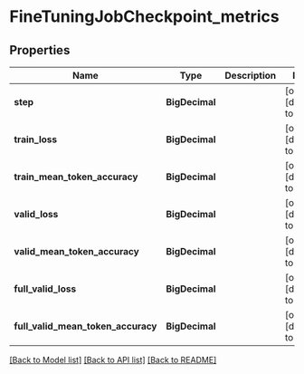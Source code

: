 # FineTuningJobCheckpoint_metrics
## Properties

| Name | Type | Description | Notes |
|------------ | ------------- | ------------- | -------------|
| **step** | **BigDecimal** |  | [optional] [default to null] |
| **train\_loss** | **BigDecimal** |  | [optional] [default to null] |
| **train\_mean\_token\_accuracy** | **BigDecimal** |  | [optional] [default to null] |
| **valid\_loss** | **BigDecimal** |  | [optional] [default to null] |
| **valid\_mean\_token\_accuracy** | **BigDecimal** |  | [optional] [default to null] |
| **full\_valid\_loss** | **BigDecimal** |  | [optional] [default to null] |
| **full\_valid\_mean\_token\_accuracy** | **BigDecimal** |  | [optional] [default to null] |

[[Back to Model list]](../README.md#documentation-for-models) [[Back to API list]](../README.md#documentation-for-api-endpoints) [[Back to README]](../README.md)

